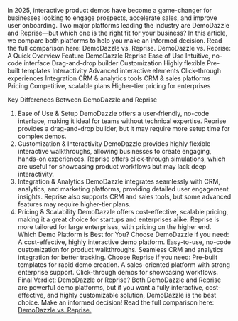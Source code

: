In 2025, interactive product demos have become a game-changer for businesses looking to engage prospects, accelerate sales, and improve user onboarding. Two major platforms leading the industry are DemoDazzle and Reprise—but which one is the right fit for your business? In this article, we compare both platforms to help you make an informed decision.
 Read the full comparison here: DemoDazzle vs. Reprise.
DemoDazzle vs. Reprise: A Quick Overview
Feature
DemoDazzle
Reprise
Ease of Use
 Intuitive, no-code interface
Drag-and-drop builder
Customization
 Highly flexible
 Pre-built templates
Interactivity
 Advanced interactive elements
 Click-through experiences
Integration
 CRM & analytics tools
CRM & sales platforms
Pricing
 Competitive, scalable plans
Higher-tier pricing for enterprises

Key Differences Between DemoDazzle and Reprise
1. Ease of Use & Setup
DemoDazzle offers a user-friendly, no-code interface, making it ideal for teams without technical expertise.
Reprise provides a drag-and-drop builder, but it may require more setup time for complex demos.
2. Customization & Interactivity
DemoDazzle provides highly flexible interactive walkthroughs, allowing businesses to create engaging, hands-on experiences.
Reprise offers click-through simulations, which are useful for showcasing product workflows but may lack deep interactivity.
3. Integration & Analytics
DemoDazzle integrates seamlessly with CRM, analytics, and marketing platforms, providing detailed user engagement insights.
Reprise also supports CRM and sales tools, but some advanced features may require higher-tier plans.
4. Pricing & Scalability
DemoDazzle offers cost-effective, scalable pricing, making it a great choice for startups and enterprises alike.
Reprise is more tailored for large enterprises, with pricing on the higher end.
Which Demo Platform is Best for You?
 Choose DemoDazzle if you need:
A cost-effective, highly interactive demo platform.
Easy-to-use, no-code customization for product walkthroughs.
Seamless CRM and analytics integration for better tracking.
Choose Reprise if you need:
Pre-built templates for rapid demo creation.
A sales-oriented platform with strong enterprise support.
Click-through demos for showcasing workflows.
Final Verdict: DemoDazzle or Reprise?
Both DemoDazzle and Reprise are powerful demo platforms, but if you want a fully interactive, cost-effective, and highly customizable solution, DemoDazzle is the best choice.
Make an informed decision! Read the full comparison here:  <a href="https://blog.demodazzle.com/article/demodazzle-vs-reprise-which-demo-platform-is-best-for-you">DemoDazzle vs. Reprise.</a>



